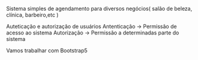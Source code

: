 Sistema simples de agendamento para diversos negócios( salão de beleza, clínica, barbeiro,etc )

Auteticação e autorização de usuários
    Antenticação -> Permissão de acesso ao sistema
    Autorização  -> Permissão a determinadas parte do sistema

Vamos trabalhar com Bootstrap5
